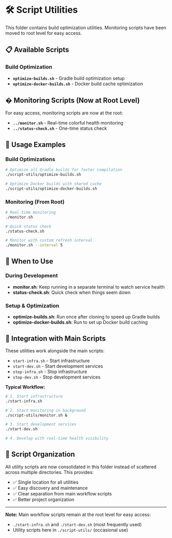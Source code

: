# 🛠️ Script Utilities

This folder contains build optimization utilities. Monitoring scripts have been moved to root level for easy access.

## 📋 Available Scripts

### Build Optimization
- **`optimize-builds.sh`** - Gradle build optimization setup
- **`optimize-docker-builds.sh`** - Docker build cache optimization

## � **Monitoring Scripts (Now at Root Level)**

For easy access, monitoring scripts are now at the root:
- **`../monitor.sh`** - Real-time colorful health monitoring
- **`../status-check.sh`** - One-time status check

## 🚀 Usage Examples

### Build Optimizations
```bash
# Optimize all Gradle builds for faster compilation
./script-utils/optimize-builds.sh

# Optimize Docker builds with shared cache
./script-utils/optimize-docker-builds.sh
```

### Monitoring (From Root)
```bash
# Real-time monitoring
./monitor.sh

# Quick status check
./status-check.sh

# Monitor with custom refresh interval
./monitor.sh --interval 5
```

## 🎯 When to Use

### During Development
- **monitor.sh**: Keep running in a separate terminal to watch service health
- **status-check.sh**: Quick check when things seem down

### Setup & Optimization
- **optimize-builds.sh**: Run once after cloning to speed up Gradle builds
- **optimize-docker-builds.sh**: Run to set up Docker build caching

## 🔗 Integration with Main Scripts

These utilities work alongside the main scripts:
- `start-infra.sh` - Start infrastructure
- `start-dev.sh` - Start development services  
- `stop-infra.sh` - Stop infrastructure
- `stop-dev.sh` - Stop development services

**Typical Workflow:**
```bash
# 1. Start infrastructure
./start-infra.sh

# 2. Start monitoring in background
./script-utils/monitor.sh &

# 3. Start development services
./start-dev.sh

# 4. Develop with real-time health visibility
```

## 📁 Script Organization

All utility scripts are now consolidated in this folder instead of scattered across multiple directories. This provides:
- ✅ Single location for all utilities
- ✅ Easy discovery and maintenance
- ✅ Clear separation from main workflow scripts
- ✅ Better project organization

---

**Note:** Main workflow scripts remain at the root level for easy access:
- `./start-infra.sh` and `./start-dev.sh` (most frequently used)
- Utility scripts here in `./script-utils/` (occasional use)